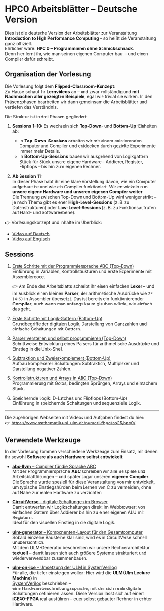# HPC0 Arbeitsblätter – Deutsche Version

Dies ist die deutsche Version der Arbeitsblätter zur Veranstaltung
**Introduction to High Performance Computing** – so heißt die Veranstaltung
ganz offiziell.  
Ehrlicher wäre: **HPC 0 – Programmieren ohne Schnickschnack**.  
Denn hier lernt ihr, wie man seinen eigenen Computer baut – und einen
Compiler dafür schreibt.


## Organisation der Vorlesung

Die Vorlesung folgt dem **Flipped-Classroom-Konzept**:  
Zu Hause schaut ihr **Lernvideos** an – und zwar vollständig und **mit
Nachmachen aller gezeigten Beispiele**, egal wie trivial sie wirken. In den
Präsenzphasen bearbeiten wir dann gemeinsam die Arbeitsblätter und vertiefen
das Verständnis.

Die Struktur ist in drei Phasen gegliedert:

1. **Sessions 1–10:** Es wechseln sich **Top-Down**- und
   **Bottom-Up**-Einheiten ab:
   - In **Top-Down-Sessions** arbeiten wir mit einem existierenden Computer und
     Compiler und entdecken durch gezielte Experimente immer mehr Details.
   - In **Bottom-Up-Sessions** bauen wir ausgehend von Logikgattern Stück für
     Stück unsere eigene Hardware – Addierer, Register, Flipflops – bis hin zum
     eigenen Rechner.

2. **Ab Session 11:**  
   In dieser Phase habt ihr eine klare Vorstellung davon, wie ein Computer
   aufgebaut ist und wie ein Compiler funktioniert. Wir entwickeln nun **unsere
   eigene Hardware und unseren eigenen Compiler weiter**.  
   Die Trennung zwischen Top-Down und Bottom-Up wird weniger strikt – je nach
   Thema gibt es eher **High-Level-Sessions** (z. B. zu Datenstrukturen) oder
   **Low-Level-Sessions** (z. B. zu Funktionsaufrufen auf Hard- und
   Softwareebene).

👉 Vorlesungskonzept und Inhalte im Überblick:  
- [Video auf Deutsch](https://youtu.be/9TEyFQLgfUw)  
- [Video auf Englisch](https://youtu.be/JOkwqfFm4GY)



## Sessions

1. [Erste Schritte mit der Programmiersprache ABC (Top-Down)](session01/README.md)  
   Einführung in Variablen, Kontrollstrukturen und erste Experimente mit Assemblercode.

   👉 Am Ende des Arbeitsblatts schreibt ihr einen einfachen **Lexer** – und im
   Ausblick einen kleinen **Parser**,  der arithmetische Ausdrücke wie
   `2*(4+5)` in Assembler übersetzt. Das ist bereits ein funktionierender
   **Compiler**,  auch wenn man anfangs kaum glauben würde, wie einfach das
   geht.

2. [Erste Schritte mit Logik-Gattern (Bottom-Up)](session02/README.md)  
   Grundbegriffe der digitalen Logik, Darstellung von Ganzzahlen und einfache Schaltungen mit Gattern.

3. [Parser verstehen und selbst programmieren (Top-Down)](session03/README.md)  
   Schrittweise Entwicklung eines Parsers für arithmetische Ausdrücke und Einstieg in die Unix-Shell.

4. [Subtraktion und Zweierkomplement (Bottom-Up)](session04/README.md)  
   Aufbau komplexerer Schaltungen: Subtraktion, Multiplexer und Darstellung negativer Zahlen.

5. [Kontrollstrukturen und Arrays in ABC (Top-Down)](session05/README.md)  
   Programmierung mit Gotos, bedingten Sprüngen, Arrays und einfachem Stack.

6. [Speichernde Logik: D-Latches und Flipflops (Bottom-Up)](session06/README.md)  
   Einführung in speichernde Schaltungen und sequenzielle Logik.

---

Die zugehörigen Webseiten mit Videos und Aufgaben findest du hier:  
👉 https://www.mathematik.uni-ulm.de/numerik/hpc/ss25/hpc0/

## Verwendete Werkzeuge

In der Vorlesung kommen verschiedene Werkzeuge zum Einsatz, mit denen ihr
sowohl **Software als auch Hardware selbst entwickelt**:

- [**abc-llvm** – Compiler für die Sprache ABC](https://github.com/michael-lehn/abc-llvm)  
  Mit der Programmiersprache **ABC** schreiben wir alle Beispiele und
  Arbeitsblattlösungen – und später sogar unseren **eigenen Compiler**.  
  Die Sprache wurde speziell für diese Veranstaltung von mir entwickelt, um
  typische Einstiegshürden beim Lernen von C zu vermeiden,  ohne auf Nähe zur
  realen Hardware zu verzichten.

- [**CircuitVerse** – digitale Schaltungen im Browser](https://circuitverse.org)  
  Damit entwerfen wir Logikschaltungen direkt im Webbrowser: von einfachen
  Gattern über Addierer bis hin zu einer eigenen ALU mit Registern.  
  Ideal für den visuellen Einstieg in die digitale Logik.

- [**ulm-generator** – Komponenten-Layout für den Gesamtcomputer](https://github.com/michael-lehn/ulm-generator)  
  Sobald einzelne Bausteine klar sind, wird es in CircuitVerse schnell
  unübersichtlich.  
  Mit dem ULM-Generator beschreiben wir unsere Rechnerarchitektur **textuell**
  –  damit lassen sich auch größere Systeme strukturiert und wiederverwendbar
  zusammenbauen.

- [**ulm-on-ice** – Umsetzung der ULM in SystemVerilog](https://github.com/michael-lehn/ulm-on-ice)  
  Für alle, die tiefer einsteigen wollen: Hier wird die **ULM (Ulm Lecture
  Machine)** in  
  [SystemVerilog](https://en.wikipedia.org/wiki/SystemVerilog) beschrieben –  
  eine Hardwarebeschreibungssprache, mit der sich reale digitale Schaltungen
  definieren lassen.  Diese Version lässt sich auf einem **iCE40-FPGA** real
  ausführen – euer selbst gebauter Rechner in echter Hardware.




